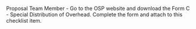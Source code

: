 Proposal Team Member - Go to the OSP website and download the Form C - Special Distribution of Overhead. Complete the form and attach to this checklist item.
